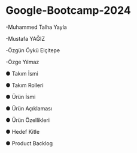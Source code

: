 # Google-Bootcamp-2024

-Muhammed Talha Yayla

-Mustafa YAĞIZ

-Özgün Öykü Elçitepe

-Özge Yılmaz


● Takım İsmi

● Takım Rolleri

● Ürün İsmi

● Ürün Açıklaması

● Ürün Özellikleri

● Hedef Kitle

● Product Backlog
